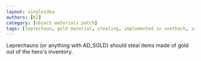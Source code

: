 ```yaml
---
layout: singleidea
authors: [K2]
category: [object materials patch]
tags: [leprechaun, gold material, stealing, implemented in xnethack, implemented in evilhack]
---
```

Leprechauns (or anything with AD_SGLD) should steal items made of gold out of the hero's inventory.

